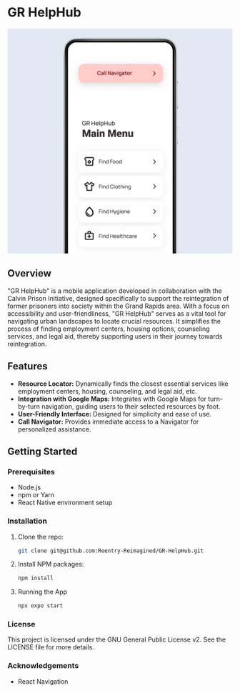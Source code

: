 # GR HelpHub

![Alt text](/mockup.png?raw=true "Mockup")
## Overview
"GR HelpHub" is a mobile application developed in collaboration with the Calvin Prison Initiative, designed specifically to support the reintegration of former prisoners into society within the Grand Rapids area. With a focus on accessibility and user-friendliness, "GR HelpHub" serves as a vital tool for navigating urban landscapes to locate crucial resources. It simplifies the process of finding employment centers, housing options, counseling services, and legal aid, thereby supporting users in their journey towards reintegration.

## Features
- **Resource Locator:** Dynamically finds the closest essential services like employment centers, housing, counseling, and legal aid, etc.
- **Integration with Google Maps:** Integrates with Google Maps for turn-by-turn navigation, guiding users to their selected resources by foot.
- **User-Friendly Interface:** Designed for simplicity and ease of use.
- **Call Navigator:** Provides immediate access to a Navigator for personalized assistance.

## Getting Started

### Prerequisites
- Node.js
- npm or Yarn
- React Native environment setup

### Installation
1. Clone the repo:
   ```sh
   git clone git@github.com:Reentry-Reimagined/GR-HelpHub.git
2. Install NPM packages:
    ```sh
    npm install
3. Running the App
    ```sh
    npx expo start

### License
This project is licensed under the GNU General Public License v2. See the LICENSE file for more details.

### Acknowledgements

- React Navigation

